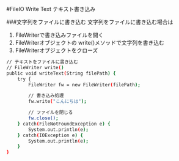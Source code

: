 #FileIO Write Text
テキスト書き込み

###文字列をファイルに書き込む
文字列をファイルに書き込む場合は

1. FileWriterで書き込みファイルを開く
2. FileWriterオブジェクトの write()メソッドで文字列を書き込む
3. FileWriterオブジェクトをクローズ

```sh
// テキストをファイルに書き込む
// FileWriter write()
public void writeText(String filePath) {
    try {
        FileWriter fw = new FileWriter(filePath);

        // 書き込み処理
        fw.write("こんにちは");

        // ファイルを閉じる
        fw.close();
    } catch(FileNotFoundException e) { 
        System.out.println(e);
    } catch(IOException e) {
        System.out.println(e);
    }
}
```